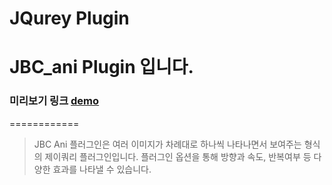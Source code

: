 JQurey Plugin
============
JBC_ani Plugin 입니다.
============
### 미리보기 링크 [demo](http://chaos0425.dothome.co.kr/abc/5656.html)

============
>JBC Ani 플러그인은 여러 이미지가 차례대로 하나씩 나타나면서 보여주는 형식의 제이쿼리 플러그인입니다.
>플러그인 옵션을 통해 방향과 속도, 반복여부 등 다양한 효과를 나타낼 수 있습니다.
